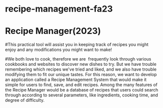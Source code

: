 # recipe-management-fa23
# Recipe Manager(2023)
#This practical tool will assist you in keeping track of recipes you might enjoy and any modifications you might want to make!

#We both love to cook, therefore we are  frequently look through various cookbooks and websites to discover new dishes to try. But we have trouble remembering which recipes we've tried and liked, and we also have trouble modifying them to fit our unique tastes. For this reason, we want to develop an application called a Recipe Management System that would make it simple for users to find, save, and edit recipes. Among the many features of the Recipe Manager would be a database of recipes that users could search through according to several parameters, like ingredients, cooking time, and degree of difficulty. 
    
